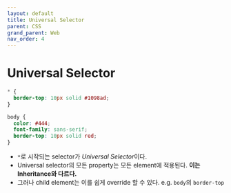 ```yaml
---
layout: default
title: Universal Selector
parent: CSS
grand_parent: Web
nav_order: 4
---
```


# Universal Selector

```css
* {
  border-top: 10px solid #1098ad;
}

body {
  color: #444;
  font-family: sans-serif;
  border-top: 10px solid red;
}
```

- `*`로 시작되는 selector가 *Universal Selector*이다.
- Universal selector의 모든 property는 모든 element에 적용된다. **이는 Inheritance와 다르다.**
- 그러나 child element는 이를 쉽게 override 할 수 있다. e.g. `body`의 `border-top`
